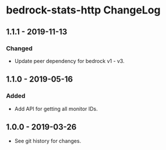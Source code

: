 # bedrock-stats-http ChangeLog

## 1.1.1 - 2019-11-13

### Changed
- Update peer dependency for bedrock v1 - v3.

## 1.1.0 - 2019-05-16

### Added
- Add API for getting all monitor IDs.

## 1.0.0 - 2019-03-26

- See git history for changes.
